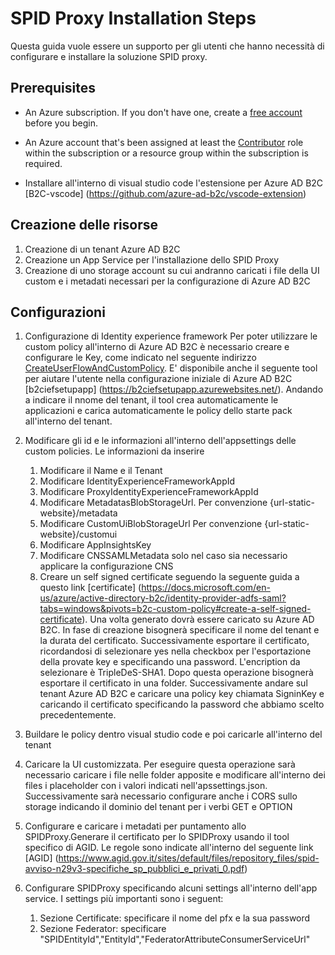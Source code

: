 # SPID Proxy Installation Steps
Questa guida vuole essere un supporto per gli utenti che hanno necessità di configurare e installare la soluzione SPID proxy.

## Prerequisites

- An Azure subscription. If you don't have one, create a [free account](https://azure.microsoft.com/free/?WT.mc_id=A261C142F) before you begin.

- An Azure account that's been assigned at least the [Contributor](../role-based-access-control/built-in-roles.md) role within the subscription or a resource group within the subscription is required. 

- Installare all'interno di visual studio code l'estensione per Azure AD B2C [B2C-vscode] (https://github.com/azure-ad-b2c/vscode-extension)
  

## Creazione delle risorse  
1. Creazione di un tenant Azure AD B2C
2. Creazione un App Service per l'installazione dello SPID Proxy
3. Creazione di uno storage account su cui andranno caricati i file della UI custom e i metadati necessari per la configurazione di Azure AD B2C

## Configurazioni
1. Configurazione di Identity experience framework
Per poter utilizzare le custom policy all'interno di Azure AD B2C è necessario creare e configurare le Key, come indicato nel seguente indirizzo [CreateUserFlowAndCustomPolicy](https://docs.microsoft.com/en-us/azure/active-directory-b2c/tutorial-create-user-flows?pivots=b2c-custom-policy#add-signing-and-encryption-keys-for-identity-experience-framework-applications). 
E' disponibile anche il seguente tool per aiutare l'utente nella configurazione iniziale di Azure AD B2C [b2ciefsetupapp] (https://b2ciefsetupapp.azurewebsites.net/). Andando a indicare il nnome del tenant, il tool crea automaticamente le applicazioni e carica automaticamente le policy dello starte pack all'interno del tenant.

2. Modificare gli id e le informazioni all'interno dell'appsettings delle custom policies. Le informazioni da inserire    
   1. Modificare il Name e il Tenant
   2. Modificare IdentityExperienceFrameworkAppId
   3. Modificare ProxyIdentityExperienceFrameworkAppId
   4. Modificare MetadatasBlobStorageUrl. Per convenzione {url-static-website}/metadata 
   5. Modificare CustomUiBlobStorageUrl Per convenzione {url-static-website}/customui
   6. Modificare AppInsightsKey
   7. Modificare CNSSAMLMetadata solo nel caso sia necessario applicare la configurazione CNS
   8. Creare un self signed certificate seguendo la seguente guida a questo link [certificate] (https://docs.microsoft.com/en-us/azure/active-directory-b2c/identity-provider-adfs-saml?tabs=windows&pivots=b2c-custom-policy#create-a-self-signed-certificate). Una volta generato dovrà essere caricato su Azure AD B2C. In fase di creazione bisognerà specificare il nome del tenant e la durata del certificato. Successivamente esportare il certificato, ricordandosi di selezionare yes nella checkbox per l'esportazione della provate key e specificando una password. L'encription da selezionare è TripleDeS-SHA1. Dopo questa operazione bisognerà esportare il certificato in una folder. Successivamente andare sul tenant Azure AD B2C e caricare una policy key chiamata SigninKey e caricando il certificato specificando la password che abbiamo scelto precedentemente.

3. Buildare le policy dentro visual studio code e poi caricarle all'interno del tenant
4. Caricare la UI customizzata. Per eseguire questa operazione sarà necessario caricare i file nelle folder apposite e modificare all'interno dei files i placeholder con i valori indicati nell'apssettings.json. Successivamente sarà necessario configurare anche i CORS sullo storage indicando il dominio del tenant per i verbi GET e OPTION
5. Configurare e caricare i metadati per puntamento allo SPIDProxy.Generare il certificato per lo SPIDProxy usando il tool specifico di AGID. Le regole sono indicate all'interno del seguente link [AGID] (https://www.agid.gov.it/sites/default/files/repository_files/spid-avviso-n29v3-specifiche_sp_pubblici_e_privati_0.pdf)
6. Configurare SPIDProxy specificando alcuni settings all'interno dell'app service. I settings più importanti sono i seguent:
   1. Sezione Certificate: specificare il nome del pfx e la sua password
   2. Sezione Federator: specificare "SPIDEntityId","EntityId","FederatorAttributeConsumerServiceUrl"




